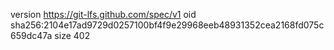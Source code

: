 version https://git-lfs.github.com/spec/v1
oid sha256:2104e17ad9729d0257100bf4f9e29968eeb48931352cea2168fd075c659dc47a
size 402
